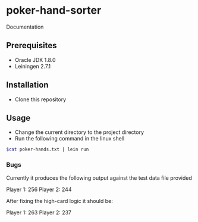 # poker-hand-sorter

Documentation

## Prerequisites
- Oracle JDK 1.8.0
- Leiningen 2.7.1

## Installation

- Clone this repository

## Usage
- Change the current directory to the project directory
- Run the following command in the linux shell

```bash
$cat poker-hands.txt | lein run
```

### Bugs
Currently it produces the following output against the test data file provided

Player 1: 256
Player 2: 244 

After fixing the high-card logic it should be:

Player 1: 263
Player 2: 237
